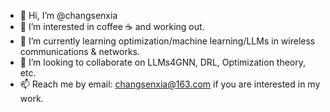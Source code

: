 - 👋 Hi, I’m @changsenxia
- 👀 I’m interested in coffee ☕️ and working out.
- 🌱 I’m currently learning optimization/machine learning/LLMs in wireless communications & networks.
- 💞️ I’m looking to collaborate on LLMs4GNN, DRL, Optimization theory, etc.
- 📫 Reach me by email: changsenxia@163.com if you are interested in my work.

